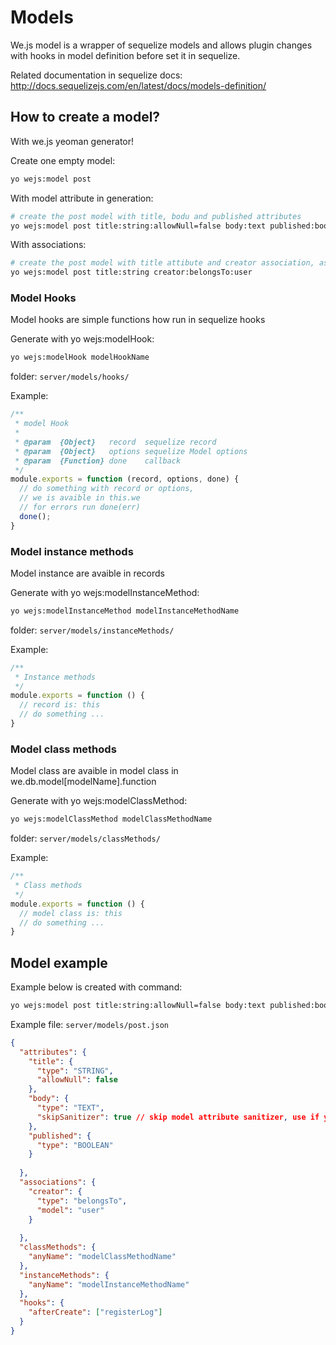# Models

We.js model is a wrapper of sequelize models and allows plugin changes with hooks in model definition before set it in sequelize.

Related documentation in sequelize docs: http://docs.sequelizejs.com/en/latest/docs/models-definition/ 

## How to create a model?

With we.js yeoman generator!

Create one empty model:

```sh
yo wejs:model post
```

With model attribute in generation:

```sh
# create the post model with title, bodu and published attributes
yo wejs:model post title:string:allowNull=false body:text published:boolean
```

With associations:

```sh
# create the post model with title attibute and creator association, associated with user
yo wejs:model post title:string creator:belongsTo:user
```

### Model Hooks

Model hooks are simple functions how run in sequelize hooks

Generate with yo wejs:modelHook:

```sh
yo wejs:modelHook modelHookName
```

folder: `server/models/hooks/`

Example:

```js
/**
 * model Hook
 *
 * @param  {Object}   record  sequelize record
 * @param  {Object}   options sequelize Model options
 * @param  {Function} done    callback
 */
module.exports = function (record, options, done) {
  // do something with record or options,
  // we is avaible in this.we
  // for errors run done(err)
  done();
}
```

### Model instance methods

Model instance are avaible in records 

Generate with yo wejs:modelInstanceMethod:

```sh
yo wejs:modelInstanceMethod modelInstanceMethodName
```

folder: `server/models/instanceMethods/`

Example:

```js
/**
 * Instance methods
 */
module.exports = function () {
  // record is: this
  // do something ...
}
```

### Model class methods

Model class are avaible in model class in we.db.model[modelName].function 

Generate with yo wejs:modelClassMethod:

```sh
yo wejs:modelClassMethod modelClassMethodName
```

folder: `server/models/classMethods/`

Example:

```js
/**
 * Class methods
 */
module.exports = function () {
  // model class is: this
  // do something ...
}
```

## Model example

Example below is created with command:

```sh
yo wejs:model post title:string:allowNull=false body:text published:boolean creator:belongsTo:user
```

Example file: `server/models/post.json`

```json
{
  "attributes": {
    "title": {
      "type": "STRING",
      "allowNull": false
    },
    "body": {
      "type": "TEXT",
      "skipSanitizer": true // skip model attribute sanitizer, use if you want store things like json data
    },
    "published": {
      "type": "BOOLEAN"
    }
    
  },
  "associations": {
    "creator": {
      "type": "belongsTo",
      "model": "user"
    }
    
  },
  "classMethods": {
    "anyName": "modelClassMethodName"
  },
  "instanceMethods": {
    "anyName": "modelInstanceMethodName"
  },  
  "hooks": {
    "afterCreate": ["registerLog"]
  }
}
```
